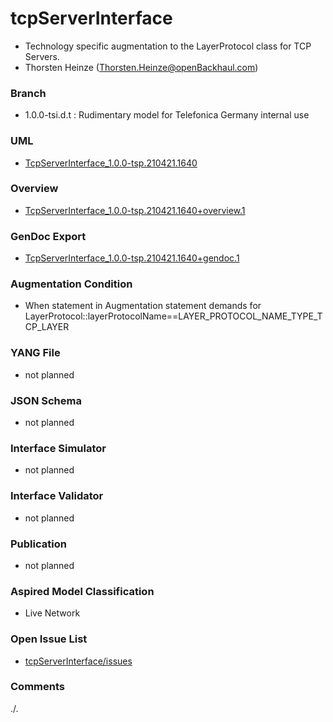 # tcpServerInterface
- Technology specific augmentation to the LayerProtocol class for TCP Servers.
- Thorsten Heinze (Thorsten.Heinze@openBackhaul.com)

### Branch
- 1.0.0-tsi.d.t : Rudimentary model for Telefonica Germany internal use

### UML
- [TcpServerInterface_1.0.0-tsp.210421.1640](./TcpServerInterface_1.0.0-tsp.210421.1640.zip)

### Overview 
- [TcpServerInterface_1.0.0-tsp.210421.1640+overview.1](./TcpServerInterface_1.0.0-tsp.210421.1640+overview.1.png)

### GenDoc Export
- [TcpServerInterface_1.0.0-tsp.210421.1640+gendoc.1](./TcpServerInterface_1.0.0-tsp.210421.1640+gendoc.1.docx)

### Augmentation Condition
- When statement in Augmentation statement demands for LayerProtocol::layerProtocolName==LAYER_PROTOCOL_NAME_TYPE_TCP_LAYER

### YANG File
- not planned

### JSON Schema
- not planned

### Interface Simulator
- not planned

### Interface Validator
- not planned

### Publication
- not planned

### Aspired Model Classification
- Live Network

### Open Issue List
- [tcpServerInterface/issues](../../issues)

### Comments
./.
